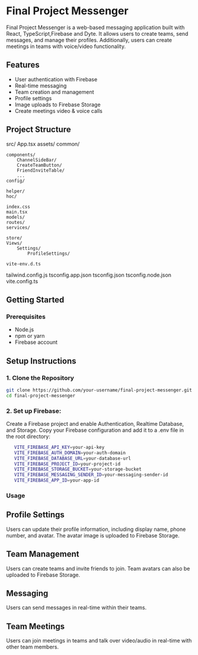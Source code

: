 # Final Project Messenger

Final Project Messenger is a web-based messaging application built with React, TypeScript,Firebase and Dyte. It allows users to create teams, send messages, and manage their profiles. Additionally, users can create meetings in teams with voice/video functionality.

## Features

- User authentication with Firebase
- Real-time messaging
- Team creation and management
- Profile settings
- Image uploads to Firebase Storage
- Create meetings video & voice calls

## Project Structure

src/
App.tsx
assets/
common/

    components/
        ChannelSideBar/
        CreateTeamButton/
        FriendInviteTable/
        ...
    config/

    helper/
    hoc/

    index.css
    main.tsx
    models/
    routes/
    services/

    store/
    Views/
        Settings/
            ProfileSettings/

    vite-env.d.ts

tailwind.config.js
tsconfig.app.json
tsconfig.json
tsconfig.node.json
vite.config.ts

## Getting Started

### Prerequisites

- Node.js
- npm or yarn
- Firebase account

## Setup Instructions

### 1. Clone the Repository

```bash
git clone https://github.com/your-username/final-project-messenger.git
cd final-project-messenger
```

### 2. Set up Firebase:

Create a Firebase project and enable Authentication, Realtime Database, and Storage.
Copy your Firebase configuration and add it to a .env file in the root directory:

```bash
   VITE_FIREBASE_API_KEY=your-api-key
   VITE_FIREBASE_AUTH_DOMAIN=your-auth-domain
   VITE_FIREBASE_DATABASE_URL=your-database-url
   VITE_FIREBASE_PROJECT_ID=your-project-id
   VITE_FIREBASE_STORAGE_BUCKET=your-storage-bucket
   VITE_FIREBASE_MESSAGING_SENDER_ID=your-messaging-sender-id
   VITE_FIREBASE_APP_ID=your-app-id
```

### Usage

## Profile Settings

Users can update their profile information, including display name, phone number, and avatar. The avatar image is uploaded to Firebase Storage.

## Team Management

Users can create teams and invite friends to join. Team avatars can also be uploaded to Firebase Storage.

## Messaging

Users can send messages in real-time within their teams.

## Team Meetings

Users can join meetings in teams and talk over video/audio in real-time with other team members.
